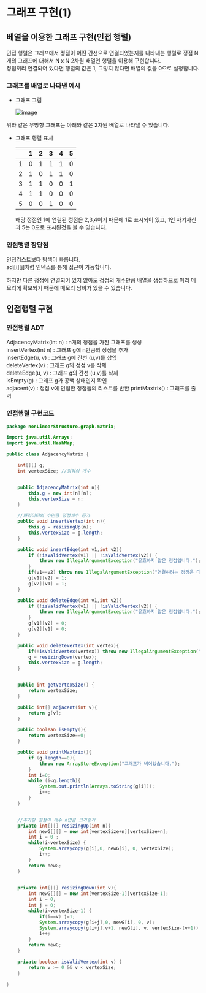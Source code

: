 # 그래프 구현(1)

## 베열을 이용한 그래프 구현(인접 행렬)

인접 행렬은 그래프에서 정점이 어떤 간선으로 연결되었는지를 나타내는 행렬로 정점 N개의 그래프에 대해서 N x N 2차원 배열인 행렬을 이용해 구현합니다.  
정점끼리 연결되어 있다면 행렬의 값은 1, 그렇지 않다면 배열의 값을 0으로 설정합니다.  

### 그래프를 배열로 나타낸 예시

- 그래프 그림  

    ![image](https://github.com/9ony/9ony/assets/97019540/e745e297-fb04-4897-b25f-a29ec5eb30e3)  

위와 같은 무방향 그래프는 아래와 같은 2차원 배열로 나타낼 수 있습니다.  

- 그래프 행렬 표시  

    ||1|2|3|4|5|
    |---|---|---|---|---|---|
    1|0|1|1|1|0|
    2|1|0|1|1|0|
    3|1|1|0|0|1|
    4|1|1|0|0|0|
    5|0|0|1|0|0|

    해당 정점인 1에 연결된 정점은 2,3,4이기 때문에 1로 표시되어 있고, 1인 자기자신과 5는 0으로 표시된것을 볼 수 있습니다.  

### 인접행렬 장단점

인접리스트보다 탐색이 빠릅니다.  
adj[i][j]처럼 인덱스를 통해 접근이 가능합니다.  

하지만 다른 정점에 연결되어 있지 않아도 정점의 개수만큼 배열을 생성하므로 미리 메모리에 확보되기 때문에 메모리 낭비가 있을 수 있습니다.   

## 인접행렬 구현

### 인접행렬 ADT

AdjacencyMatrix(int n) : n개의 정점을 가진 그래프를 생성  
insertVertex(int n) : 그래프 g에 n만큼의 정점을 추가  
insertEdge(u, v) : 그래프 g에 간선 (u,v)를 삽입  
deleteVertex(v) : 그래프 g의 정점 v를 삭제  
deleteEdge(u, v) : 그래프 g의 간선 (u,v)를 삭제  
isEmpty(g) : 그래프 g가 공백 상태인지 확인  
adjacent(v) : 정점 v에 인접한 정점들의 리스트를 반환
printMaxtrix() : 그래프를 출력  

### 인접행렬 구현코드

```java
package nonLinearStructure.graph.matrix;

import java.util.Arrays;
import java.util.HashMap;

public class AdjacencyMatrix {

    int[][] g;
    int vertexSize; //정점의 개수


    public AdjacencyMatrix(int n){
        this.g = new int[n][n];
        this.vertexSize = n;
    }

    //파라미터의 수만큼 정점개수 증가
    public void insertVertex(int n){
        this.g = resizingUp(n);
        this.vertexSize = g.length;
    }

    public void insertEdge(int v1,int v2){
        if (!isValidVertex(v1) || !isValidVertex(v2)) {
            throw new IllegalArgumentException("유효하지 않은 정점입니다.");
        }
        if(v1==v2) throw new IllegalArgumentException("연결하려는 정점은 다른 정점이어야 합니다.");
        g[v1][v2] = 1;
        g[v2][v1] = 1;
    }

    public void deleteEdge(int v1,int v2){
        if (!isValidVertex(v1) || !isValidVertex(v2)) {
            throw new IllegalArgumentException("유효하지 않은 정점입니다.");
        }
        g[v1][v2] = 0;
        g[v2][v1] = 0;
    }

    public void deleteVertex(int vertex){
        if(!isValidVertex(vertex)) throw new IllegalArgumentException("해당 정점은 그래프에 포함되어 있지 않은 정점입니다.");
        g = resizingDown(vertex);
        this.vertexSize = g.length;
    }


    public int getVertexSize() {
        return vertexSize;
    }

    public int[] adjacent(int v){
        return g[v];
    }

    public boolean isEmpty(){
        return vertexSize==0;
    }

    public void printMaxtrix(){
        if (g.length==0){
            throw new ArrayStoreException("그래프가 비어있습니다.");
        }
        int i=0;
        while (i<g.length){
            System.out.println(Arrays.toString(g[i]));
            i++;
        }
    }


    //추가할 정점의 개수 n만큼 크기증가
    private int[][] resizingUp(int n){
        int newG[][] = new int[vertexSize+n][vertexSize+n];
        int i = 0 ;
        while(i<vertexSize) {
            System.arraycopy(g[i],0, newG[i], 0, vertexSize);
            i++;
        }
        return newG;
    }
    

    private int[][] resizingDown(int v){
        int newG[][] = new int[vertexSize-1][vertexSize-1];
        int i = 0;
        int j = 0;
        while(i<vertexSize-1) {
            if(i==v) j=1;
            System.arraycopy(g[i+j],0, newG[i], 0, v);
            System.arraycopy(g[i+j],v+1, newG[i], v, vertexSize-(v+1));
            i++;
        }
        return newG;
    }

    private boolean isValidVertex(int v) {
        return v >= 0 && v < vertexSize;
    }

}
```